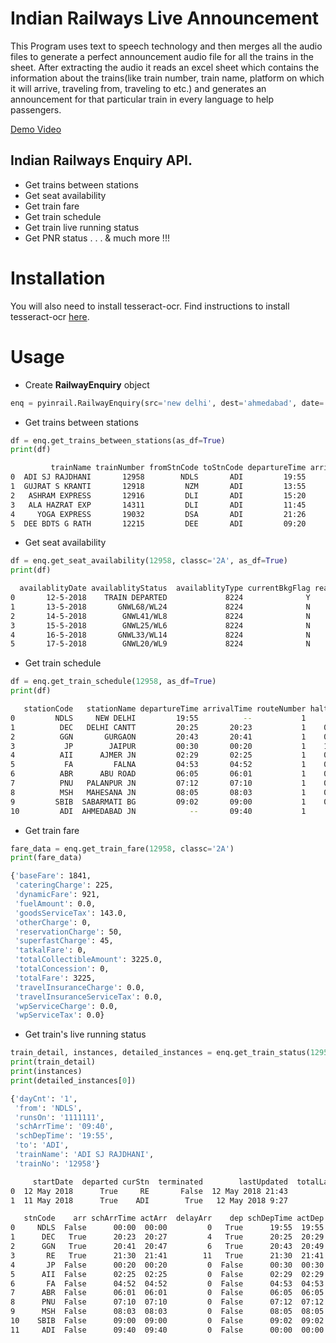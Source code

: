 # Indian Railways Live Announcement

This Program uses text to speech technology and then merges all the audio files to generate a perfect announcement audio file for all the trains in the sheet.
After extracting the audio it reads an excel sheet which contains the information about the trains(like train number, train name, platform on which it will arrive, traveling from, traveling to etc.) and generates an announcement for that particular train in every language to help passengers.

[Demo Video](https://youtu.be/2RiWi1hlBAY)

## Indian Railways Enquiry API.
- Get trains between stations
- Get seat availability
- Get train fare
- Get train schedule
- Get train live running status
- Get PNR status
. . . & much more !!!

# Installation

You will also need to install tesseract-ocr. Find instructions to install tesseract-ocr [here](https://tesseract-ocr.github.io/).

# Usage

- Create **RailwayEnquiry** object

```python
enq = pyinrail.RailwayEnquiry(src='new delhi', dest='ahmedabad', date='12-05-2018')
```

- Get trains between stations

```python
df = enq.get_trains_between_stations(as_df=True)
print(df)
```

```bash
         trainName trainNumber fromStnCode toStnCode departureTime arrivalTime duration  distance        avlClasses
0  ADI SJ RAJDHANI       12958        NDLS       ADI         19:55       09:40    13:45       935      [1A, 2A, 3A]
1  GUJRAT S KRANTI       12918         NZM       ADI         13:55       06:10    16:15      1085      [2A, 3A, SL]
2   ASHRAM EXPRESS       12916         DLI       ADI         15:20       07:40    16:20       934  [1A, 2A, 3A, SL]
3   ALA HAZRAT EXP       14311         DLI       ADI         11:45       06:15    18:30       933      [2A, 3A, SL]
4     YOGA EXPRESS       19032         DSA       ADI         21:26       17:10    19:44       963  [1A, 2A, 3A, SL]
5  DEE BDTS G RATH       12215         DEE       ADI         09:20       01:10    15:50       951              [3A]
```

- Get seat availability

```python
df = enq.get_seat_availability(12958, classc='2A', as_df=True)
print(df)
```

```bash
  availablityDate availablityStatus  availablityType currentBkgFlag reason reasonType  waitListType
0       12-5-2018    TRAIN DEPARTED             8224              Y                 W          8224
1       13-5-2018       GNWL68/WL24             8224              N                 S             9
2       14-5-2018        GNWL41/WL8             8224              N                 S             9
3       15-5-2018        GNWL25/WL6             8224              N                 S             9
4       16-5-2018       GNWL33/WL14             8224              N                 S             9
5       17-5-2018        GNWL20/WL9             8224              N                 S             9
```

- Get train schedule

```python
df = enq.get_train_schedule(12958, as_df=True)
print(df)
```

```bash
   stationCode   stationName departureTime arrivalTime routeNumber haltTime distance dayCount stnSerialNumber
0         NDLS     NEW DELHI         19:55          --           1       --        0        1               1
1          DEC   DELHI CANTT         20:25       20:23           1    02:00       16        1               2
2          GGN       GURGAON         20:43       20:41           1    02:00       32        1               3
3           JP        JAIPUR         00:30       00:20           1    10:00      309        2               4
4          AII      AJMER JN         02:29       02:25           1    04:00      443        2               5
5           FA         FALNA         04:53       04:52           1    01:00      650        2               6
6          ABR      ABU ROAD         06:05       06:01           1    04:00      748        2               7
7          PNU   PALANPUR JN         07:12       07:10           1    02:00      801        2               8
8          MSH   MAHESANA JN         08:05       08:03           1    02:00      866        2               9
9         SBIB  SABARMATI BG         09:02       09:00           1    02:00      929        2              10
10         ADI  AHMEDABAD JN            --       09:40           1       --      935        2              11
```

- Get train fare

```python
fare_data = enq.get_train_fare(12958, classc='2A')
print(fare_data)
```

```bash
{'baseFare': 1841,
 'cateringCharge': 225,
 'dynamicFare': 921,
 'fuelAmount': 0.0,
 'goodsServiceTax': 143.0,
 'otherCharge': 0,
 'reservationCharge': 50,
 'superfastCharge': 45,
 'tatkalFare': 0,
 'totalCollectibleAmount': 3225.0,
 'totalConcession': 0,
 'totalFare': 3225,
 'travelInsuranceCharge': 0.0,
 'travelInsuranceServiceTax': 0.0,
 'wpServiceCharge': 0.0,
 'wpServiceTax': 0.0}
```

- Get train's live running status

```python
train_detail, instances, detailed_instances = enq.get_train_status(12958, as_df=True)
print(train_detail)
print(instances)
print(detailed_instances[0])
```

```bash
{'dayCnt': '1',
 'from': 'NDLS',
 'runsOn': '1111111',
 'schArrTime': '09:40',
 'schDepTime': '19:55',
 'to': 'ADI',
 'trainName': 'ADI SJ RAJDHANI',
 'trainNo': '12958'}

     startDate  departed curStn  terminated        lastUpdated  totalLateMins
0  12 May 2018      True     RE       False  12 May 2018 21:43              6
1  11 May 2018      True    ADI        True   12 May 2018 9:27            -14

   stnCode    arr schArrTime actArr  delayArr    dep schDepTime actDep  delayDep  dayCnt  schDayCnt  distance
0     NDLS  False      00:00  00:00         0   True      19:55  19:55         0       0          0         0
1      DEC   True      20:23  20:27         4   True      20:25  20:29         4       0          0        15
2      GGN   True      20:41  20:47         6   True      20:43  20:49         6       0          0        32
3       RE   True      21:30  21:41        11   True      21:30  21:41        11       0          0        83
4       JP  False      00:20  00:20         0  False      00:30  00:30         0       1          1       308
5      AII  False      02:25  02:25         0  False      02:29  02:29         0       1          1       442
6       FA  False      04:52  04:52         0  False      04:53  04:53         0       1          1       649
7      ABR  False      06:01  06:01         0  False      06:05  06:05         0       1          1       747
8      PNU  False      07:10  07:10         0  False      07:12  07:12         0       1          1       800
9      MSH  False      08:03  08:03         0  False      08:05  08:05         0       1          1       865
10    SBIB  False      09:00  09:00         0  False      09:02  09:02         0       1          1       927
11     ADI  False      09:40  09:40         0  False      00:00  00:00         0       1          1       934
```
